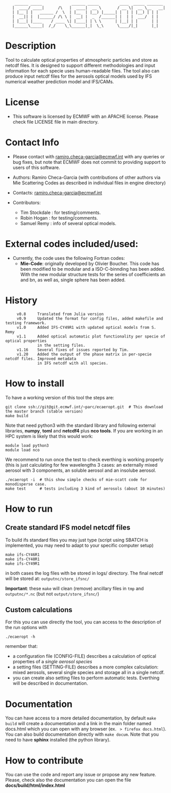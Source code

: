  

        ______ _____             ______ _____         ____  _____ _______   
       |  ____/ ____|      /\   |  ____|  __ \       / __ \|  __ \__   __|  
       | |__ | |   ______ /  \  | |__  | |__) |_____| |  | | |__) | | |     
       |  __|| |  |______/ /\ \ |  __| |  _  /______| |  | |  ___/  | |     
       | |___| |____    / ____ \| |____| | \ \      | |__| | |      | |     
       |______\_____|  /_/    \_\______|_|  \_\      \____/|_|      |_|      
     

# Description

Tool to calculate optical properties of atmospheric particles and store as netcdf files. It is designed to support different methodologies and input information for each specie uses human-readable files. The tool also can produce input netcdf files for the aerosols optical models used by IFS numerical weather prediction model and IFS/CAMs.

# License
  - This software is licensed by ECMWF with an APACHE license. Please check file LICENSE file in main directory.

# Contact Info
  - Please contact with ramiro.checa-garcia@ecmwf.int with any queries or bug fixes,
    but note that ECMWF does not commit to providing support to users of this software.

  - Authors:      Ramiro Checa-Garcia
                  (with contributions of other authors via Mie Scattering Codes as described in individual files in engine directory)
  - Contacts:     ramiro.checa-garcia@ecmwf.int
  - Contributors:
      - Tim Stockdale : for testing/comments.
      - Robin Hogan   : for testing/comments.
      - Samuel Remy   : info of several optical models.

# External codes included/used:

  - Currently, the code uses the following Fortran codes:
    - **Mie-Code**: originally developed by Olivier Boucher. This code has been modified to be modular 
                and a ISO-C-binnding has been added. With the new modular structure tests for the 
                series of coefficients an and bn, as well as, single sphere has been added. 

# History

```
     v0.8     Translated from Julia version
     v0.9     Updated the format for config files, added makefile and testing framework.
     v1.0     Added IFS-CY49R1 with updated optical models from S. Remy
     v1.1     Added optical automatic plot functionality per specie of optical properties 
              in the setting files. 
     v1.16    Several fixes of issues reported by Tim.
     v1.20    Added the output of the phase matrix in per-specie netcdf files. Improved metadata
              in IFS netcdf with all species.
```

# How to install

To have a working version of this tool the steps are:

```
git clone ssh://git@git.ecmwf.int/~parc/ecaeropt.git  # This download the master branch (stable version)
make build
```

Note that need python3 with the standard library and following external libraries, **numpy**, **toml** and **netcdf4** plus **nco tools**. If you are working in an HPC system is likely that this would work:
```
module load python3
module load nco
```

We recommend to run once the test to check everthing is working properly (this is just calculating for few wavelengths 3 cases: an externally mixed aerosol with 3 components, an soluble aerosol and an insolube aerosol.

```
./ecaeropt -i  # this show simple checks of mie-scatt code for monodisperse case.
make test      # tests including 3 kind of aerosols (about 10 minutes)
```

# How to run

## Create standard IFS model netcdf files

To build ifs standard files you may just type (script using SBATCH is implemented, you may need to adapt to your specific computer setup)

```
make ifs-CY46R1
make ifs-CY48R1
make ifs-CY49R1    
```

in both cases the log files with be stored in logs/ directory. The final netcdf will be stored at: `outputnc/store_ifsnc/`

**Important**: these `make` will clean (remove) ancillary files in `tmp` and `outputnc/*.nc` (but not `output/store_ifsnc/`)

## Custom calculations

For this you can use directly the tool, you can access to the description of the run options with

```
./ecaeropt -h 
```

remember that:

-  a configuration file (CONFIG-FILE) describes a calculation of optical properties of a *single aerosol species*
-  a setting files (SETTING-FILE) describes a more complex calculation: mixed aerosols, several single species and storage all in a single netcdf.
-  you can create also setting files to perform automatic tests. Everthing will be described in documentation.

# Documentation

You can have access to a more detailed documentation, by default `make build` will create a documentation and a link in the main folder named docs.html which you can open with any browser (ex. ` > firefox docs.html`). You can also build documentation directly with `make docum`. Note that you need to have **sphinx** installed (the python library).

# How to contribute

You can use the code and report any issue or propose any new feature. Please, check also the documentation you can open the file **docs/build/html/index.html**



